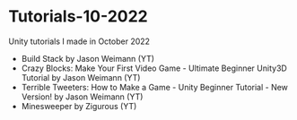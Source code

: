 # Tutorials-10-2022
Unity tutorials I made in October 2022

- Build Stack by Jason Weimann (YT)
- Crazy Blocks: Make Your First Video Game - Ultimate Beginner Unity3D Tutorial by Jason Weimann (YT)
- Terrible Tweeters: How to Make a Game - Unity Beginner Tutorial - New Version! by Jason Weimann (YT)
- Minesweeper by Zigurous (YT)

